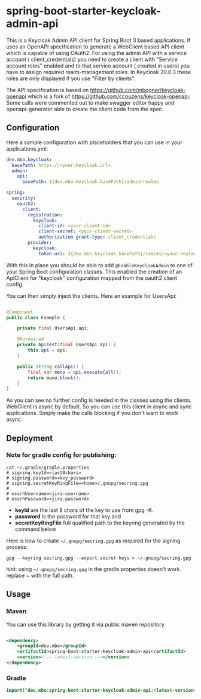 # spring-boot-starter-keycloak-admin-api

This is a Keycloak Admin API client for Spring Boot 3 based applications. If uses an OpenAPI specification to generate
a WebClient based API client which is capable of using OAuth2. For using the admin API with a service account (
client_credentials) you need to create a client with "Service account roles" enabled and to that service account (
created in users) you have to assign required realm-management roles. In Keycloak 20.0.3 these roles are only displayed
if you use "Filter by clients".

The API specification is based on https://github.com/mbogner/keycloak-openapi which is a fork
of https://github.com/ccouzens/keycloak-openapi. Some calls were commented out to make swagger editor happy and
openapi-generator able to create the client code from the spec.

## Configuration

Here a sample configuration with placeholders that you can use in your applications.yml:

```yaml
dev.mbo.keycloak:
  basePath: https://<your.keycloak.url>
  admin:
    api:
      basePath: ${dev.mbo.keycloak.basePath}/admin/realms

spring:
  security:
    oauth2:
      client:
        registration:
          keycloak:
            client-id: <your-client-id>
            client-secret: <your-client-secret>
            authorization-grant-type: client_credentials
        provider:
          keycloak:
            token-uri: ${dev.mbo.keycloak.basePath}/realms/<your-realm>/protocol/openid-connect/token
```

With this in place you should be able to add `@EnableKeycloakAdmin` to one of your Spring Boot configuration classes.
This enabled the creation of an ApiClient for "keycloak" configuration mapped from the oauth2 client config.

You can then simply inject the clients. Here an example for UsersApi:

```java

@Component
public class Example {

    private final UsersApi api;

    @Autowired
    private ApiTest(final UsersApi api) {
        this.api = api;
    }

    public String callApi() {
        final var mono = api.executeCall();
        return mono.block();
    }
}
```

As you can see no further config is needed in the classes using the clients. WebClient is async by default. So you can
use this client in async and sync applications. Simply make the calls blocking if you don't want to work async.

## Deployment

### Note for gradle config for publishing:

```shell
cat ~/.gradle/gradle.properties
# signing.keyId=<last8chars>
# signing.password=<key_password>
# signing.secretKeyRingFile=<home>/.gnupg/secring.gpg
# 
# ossrhUsername=<jira-username>
# ossrhPassword=<jira-password>
```

- **keyId** are the last 8 chars of the key to use from gpg -K.
- **password** is the password for that key and
- **secretKeyRingFile** full qualified path to the keyring generated by the command below

Here is how to create `~/.gnupg/secring.gpg` as required for the signing process:

```shell
gpg --keyring secring.gpg --export-secret-keys > ~/.gnupg/secring.gpg
```

hint: using `~/.gnupg/secring.gpg` in the gradle.properties doesn't work. replace ~ with the full path.

## Usage

### Maven

You can use this library by getting it via public maven repository.

```xml

<dependency>
    <groupId>dev.mbo</groupId>
    <artifactId>spring-boot-starter-keycloak-admin-api</artifactId>
    <version><!-- latest-version --></version>
</dependency>
```

### Gradle

```kotlin
import("dev.mbo:spring-boot-starter-keycloak-admin-api:<latest-version>")
```